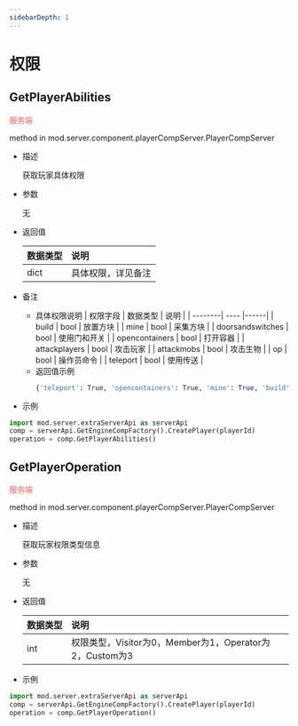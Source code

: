 ```yaml
---
sidebarDepth: 1
---
```

# 权限

## GetPlayerAbilities

<span style="display:inline;color:#ff5555">服务端</span>

method in mod.server.component.playerCompServer.PlayerCompServer

- 描述

    获取玩家具体权限

- 参数

    无

- 返回值

    | <div style="width: 4em">数据类型</div> | 说明 |
    | :--- | :--- |
    | dict | 具体权限，详见备注 |

- 备注
    - 具体权限说明
        | 权限字段 | 数据类型 | 说明 |
        | --------| ---- |------|
        | build | bool | 放置方块 |
        | mine | bool | 采集方块 |
        | doorsandswitches | bool | 使用门和开关 |
        | opencontainers | bool | 打开容器 |
        | attackplayers | bool | 攻击玩家 |
        | attackmobs | bool | 攻击生物 |
        | op | bool | 操作员命令 |
        | teleport | bool | 使用传送 |
    - 返回值示例
        ```python
        {'teleport': True, 'opencontainers': True, 'mine': True, 'build': True, 'op': True, 'attackmobs': True, 'doorsandswitches': True, 'attackplayers': True}
        ```

- 示例

```python
import mod.server.extraServerApi as serverApi
comp = serverApi.GetEngineCompFactory().CreatePlayer(playerId)
operation = comp.GetPlayerAbilities()
```



## GetPlayerOperation

<span style="display:inline;color:#ff5555">服务端</span>

method in mod.server.component.playerCompServer.PlayerCompServer

- 描述

    获取玩家权限类型信息

- 参数

    无

- 返回值

    | <div style="width: 4em">数据类型</div> | 说明 |
    | :--- | :--- |
    | int | 权限类型，Visitor为0，Member为1，Operator为2，Custom为3 |

- 示例

```python
import mod.server.extraServerApi as serverApi
comp = serverApi.GetEngineCompFactory().CreatePlayer(playerId)
operation = comp.GetPlayerOperation()
```



